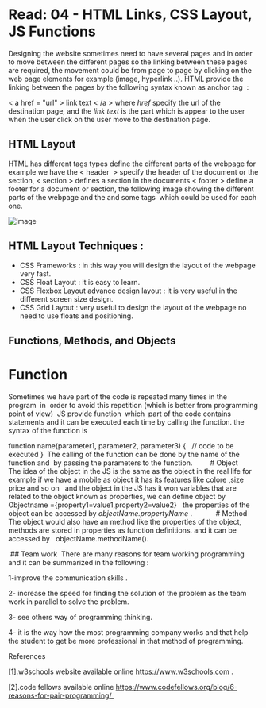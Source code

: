 # Read: 04 - HTML Links, CSS Layout, JS Functions

Designing the website sometimes need to have several pages and in order to move between the different pages so the linking between these pages are required,
the movement could be from page to page by clicking on the web page elements for example (image, hyperlink ..). HTML provide the linking between the pages by the following syntax known as anchor tag  :

< a href = "url" > link text < /a >
where *href* specify the url of the destination page, and the *link text* is the part which is appear to the user when the user click on the user move to the destination page. 


## HTML Layout

HTML has different tags types define the different parts of the webpage for example we have the < header  > specify the header of the document or the section, < section >
defines a section in the documents < footer > define a footer for a document or section, the following image showing the different parts of the webpage and the and some tags 
which could be used for each one. 

![image](https://user-images.githubusercontent.com/86604843/127259237-df04f6c3-609b-40bd-bf15-94f0eb9dfc48.png)


## HTML Layout Techniques :

- CSS Frameworks : in this way you will design the layout of the webpage very fast.
- CSS Float Layout : it is easy to learn.
- CSS Flexbox Layout advance design layout : it is very useful in the different screen size design.
- CSS Grid Layout : very useful to design the layout of the webpage no need to use floats and positioning.


## Functions, Methods, and Objects


# Function 

Sometimes we have part of the code is repeated many times in the program  in  order to avoid this repetition (which is better from programming point of view) 
JS provide function  which  part of the code contains statements and it can be executed each time by calling the function. the syntax of the function is 

function name(parameter1, parameter2, parameter3) {
  // code to be executed
}
 The calling of the function can be done by the name of the function and  by passing the parameters to the function.
  
  
  # Object 
  
  The idea of the object in the JS is the same as the object in the real life for example if we have a mobile as object it has its features like colore ,size price and so on
  and the object in the JS has it won variables that are related to the object known as properties, we can define object by Objectname ={property1=value1,property2=value2}
  the properties of the object can be accessed by *objectName.propertyName* .
  
  
  
  # Method 
  The object would also have an method like the properties of the object, methods are stored in properties as function definitions. and it can be accessed by   objectName.methodName().

 ## Team work 
There are many reasons for team working programming and it can be summarized in the following :

1-improve the communication skills .

2- increase the speed for finding the solution of the problem as the team work in parallel to solve the problem.

3- see others way of programming thinking.

4- it is the way how the most programming company works and that help the student to get be more professional in that method of programming.


References 

[1].w3schools website available online https://www.w3schools.com .

[2].code fellows available online https://www.codefellows.org/blog/6-reasons-for-pair-programming/ 
